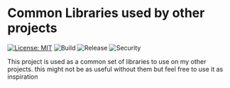 # Common Libraries used by other projects

[![License: MIT](https://img.shields.io/badge/License-MIT-blue.svg)](https://opensource.org/licenses/MIT) ![Build](https://github.com/cjlapao/common-go-identity/workflows/Build/badge.svg) ![Release](https://github.com/cjlapao/common-go-identity/workflows/Release/badge.svg) ![Security](https://github.com/cjlapao/common-go-identity/workflows/CodeQL/badge.svg)  

This project is used as a common set of libraries to use on my other projects. this might not be as useful without them but feel free to use it as inspiration


